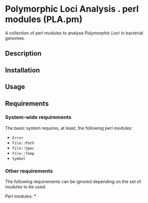 Polymorphic Loci Analysis . perl modules (PLA.pm)
=================================================

A collection of perl modules to analyse *Polymorphic Loci*
in bacterial genomes.


Description
-----------


Installation
------------


Usage
-----


Requirements
------------

### System-wide requirements

The basic system requires, at least, the following perl
modules:
* `Error`
* `File::Path`
* `File::Spec`
* `File::Temp`
* `Symbol`

### Other requirements

The following requirements can be ignored depending on the
set of modules to be used.

Perl modules:
* 
